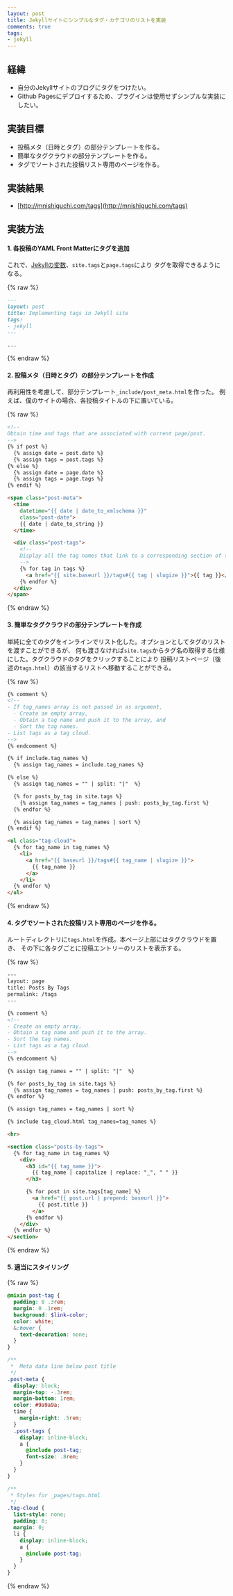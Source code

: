 ```yaml
---
layout: post
title: Jekyllサイトにシンプルなタグ・カテゴリのリストを実装
comments: true
tags:
- jekyll
---
```


## 経緯
- 自分のJekyllサイトのブログにタグをつけたい。
- Github Pagesにデプロイするため、プラグインは使用せずシンプルな実装にしたい。

## 実装目標
- 投稿メタ（日時とタグ）の部分テンプレートを作る。
- 簡単なタグクラウドの部分テンプレートを作る。
- タグでソートされた投稿リスト専用のページを作る。

## 実装結果
- [http://mnishiguchi.com/tags](http://mnishiguchi.com/tags)

## 実装方法

#### 1. 各投稿のYAML Front Matterにタグを追加
これで、[Jekyllの変数](https://jekyllrb.com/docs/variables/)、`site.tags`と`page.tags`により
タグを取得できるようになる。

{% raw %}
```md
---
layout: post
title: Implementing tags in Jekyll site
tags:
- jekyll
---

...
```
{% endraw %}


#### 2. 投稿メタ（日時とタグ）の部分テンプレートを作成
再利用性を考慮して、部分テンプレート`_include/post_meta.html`を作った。
例えば、僕のサイトの場合、各投稿タイトルの下に置いている。

{% raw %}
```html
<!--
Obtain time and tags that are associated with current page/post.
-->
{% if post %}
  {% assign date = post.date %}
  {% assign tags = post.tags %}
{% else %}
  {% assign date = page.date %}
  {% assign tags = page.tags %}
{% endif %}

<span class="post-meta">
  <time
    datetime="{{ date | date_to_xmlschema }}"
    class="post-date">
    {{ date | date_to_string }}
  </time>

  <div class="post-tags">
    <!--
    Display all the tag names that link to a corresponding section of the Tags page.
    -->
    {% for tag in tags %}
      <a href="{{ site.baseurl }}/tags#{{ tag | slugize }}">{{ tag }}</a>
    {% endfor %}
  </div>
</span>
```
{% endraw %}


#### 3. 簡単なタグクラウドの部分テンプレートを作成
単純に全てのタグをインラインでリスト化した。オプションとしてタグのリストを渡すことができるが、
何も渡さなければ`site.tags`からタグ名の取得する仕様にした。タグクラウドのタグをクリックすることにより
投稿リストページ（後述の`tags.html`）の該当するリストへ移動することができる。

{% raw %}
```html
{% comment %}
<!--
- If tag_names array is not passed in as argument,
  - Create an empty array,
  - Obtain a tag name and push it to the array, and
  - Sort the tag names.
- List tags as a tag cloud.
-->
{% endcomment %}

{% if include.tag_names %}
  {% assign tag_names = include.tag_names %}

{% else %}
  {% assign tag_names = "" | split: "|"  %}

  {% for posts_by_tag in site.tags %}
    {% assign tag_names = tag_names | push: posts_by_tag.first %}
  {% endfor %}

  {% assign tag_names = tag_names | sort %}
{% endif %}

<ul class="tag-cloud">
  {% for tag_name in tag_names %}
    <li>
      <a href="{{ baseurl }}/tags#{{ tag_name | slugize }}">
        {{ tag_name }}
      </a>
    </li>
  {% endfor %}
</ul>
```
{% endraw %}


#### 4. タグでソートされた投稿リスト専用のページを作る。
ルートディレクトリに`tags.html`を作成。本ページ上部にはタグクラウドを置き、
その下に各タグごとに投稿エントリーのリストを表示する。

{% raw %}
```html
---
layout: page
title: Posts By Tags
permalink: /tags
---

{% comment %}
<!--
- Create an empty array.
- Obtain a tag name and push it to the array.
- Sort the tag names.
- List tags as a tag cloud.
-->
{% endcomment %}

{% assign tag_names = "" | split: "|"  %}

{% for posts_by_tag in site.tags %}
  {% assign tag_names = tag_names | push: posts_by_tag.first %}
{% endfor %}

{% assign tag_names = tag_names | sort %}

{% include tag_cloud.html tag_names=tag_names %}

<hr>

<section class="posts-by-tags">
  {% for tag_name in tag_names %}
    <div>
      <h3 id="{{ tag_name }}">
        {{ tag_name | capitalize | replace: "_", " " }}
      </h3>

      {% for post in site.tags[tag_name] %}
        <a href="{{ post.url | prepend: baseurl }}">
          {{ post.title }}
        </a>
      {% endfor %}
    </div>
  {% endfor %}
</section>
```
{% endraw %}

#### 5. 適当にスタイリング

{% raw %}
```scss
@mixin post-tag {
  padding: 0 .3rem;
  margin: 0 .1rem;
  background: $link-color;
  color: white;
  &:hover {
    text-decoration: none;
  }
}

/**
 *  Meta data line below post title
 */
.post-meta {
  display: block;
  margin-top: -.3rem;
  margin-bottom: 1rem;
  color: #9a9a9a;
  time {
    margin-right: .5rem;
  }
  .post-tags {
    display: inline-block;
    a {
      @include post-tag;
      font-size: .8rem;
    }
  }
}

/**
 * Styles for _pages/tags.html
 */
.tag-cloud {
  list-style: none;
  padding: 0;
  margin: 0;
  li {
    display: inline-block;
    a {
      @include post-tag;
    }
  }
}
```
{% endraw %}
